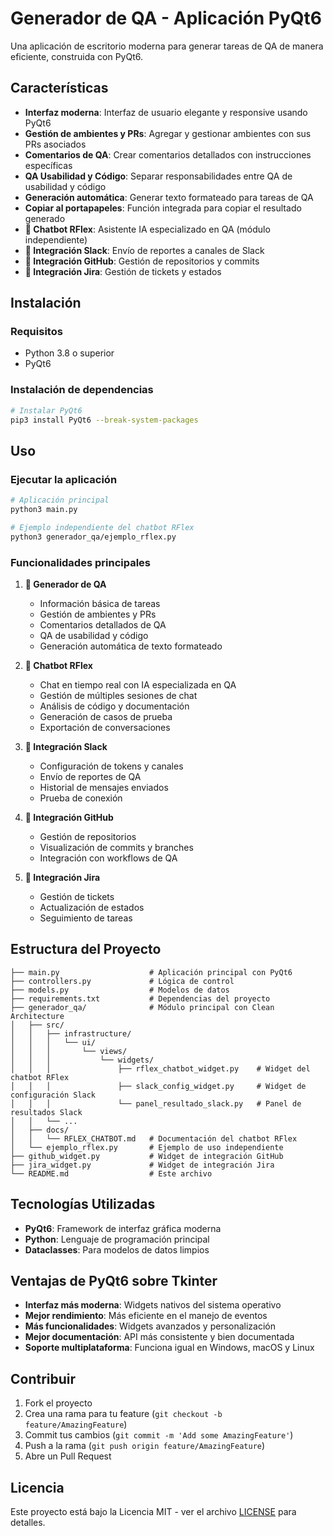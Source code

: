 # Generador de QA - Aplicación PyQt6

Una aplicación de escritorio moderna para generar tareas de QA de manera eficiente, construida con PyQt6.

## Características

- **Interfaz moderna**: Interfaz de usuario elegante y responsive usando PyQt6
- **Gestión de ambientes y PRs**: Agregar y gestionar ambientes con sus PRs asociados
- **Comentarios de QA**: Crear comentarios detallados con instrucciones específicas
- **QA Usabilidad y Código**: Separar responsabilidades entre QA de usabilidad y código
- **Generación automática**: Generar texto formateado para tareas de QA
- **Copiar al portapapeles**: Función integrada para copiar el resultado generado
- **🤖 Chatbot RFlex**: Asistente IA especializado en QA (módulo independiente)
- **🔗 Integración Slack**: Envío de reportes a canales de Slack
- **🐙 Integración GitHub**: Gestión de repositorios y commits
- **🔧 Integración Jira**: Gestión de tickets y estados

## Instalación

### Requisitos
- Python 3.8 o superior
- PyQt6

### Instalación de dependencias

```bash
# Instalar PyQt6
pip3 install PyQt6 --break-system-packages
```

## Uso

### Ejecutar la aplicación

```bash
# Aplicación principal
python3 main.py

# Ejemplo independiente del chatbot RFlex
python3 generador_qa/ejemplo_rflex.py
```

### Funcionalidades principales

1. **📝 Generador de QA**
   - Información básica de tareas
   - Gestión de ambientes y PRs
   - Comentarios detallados de QA
   - QA de usabilidad y código
   - Generación automática de texto formateado

2. **🤖 Chatbot RFlex**
   - Chat en tiempo real con IA especializada en QA
   - Gestión de múltiples sesiones de chat
   - Análisis de código y documentación
   - Generación de casos de prueba
   - Exportación de conversaciones

3. **🔗 Integración Slack**
   - Configuración de tokens y canales
   - Envío de reportes de QA
   - Historial de mensajes enviados
   - Prueba de conexión

4. **🐙 Integración GitHub**
   - Gestión de repositorios
   - Visualización de commits y branches
   - Integración con workflows de QA

5. **🔧 Integración Jira**
   - Gestión de tickets
   - Actualización de estados
   - Seguimiento de tareas

## Estructura del Proyecto

```
├── main.py                    # Aplicación principal con PyQt6
├── controllers.py             # Lógica de control
├── models.py                  # Modelos de datos
├── requirements.txt           # Dependencias del proyecto
├── generador_qa/              # Módulo principal con Clean Architecture
│   ├── src/
│   │   ├── infrastructure/
│   │   │   └── ui/
│   │   │       └── views/
│   │   │           └── widgets/
│   │   │               ├── rflex_chatbot_widget.py    # Widget del chatbot RFlex
│   │   │               ├── slack_config_widget.py     # Widget de configuración Slack
│   │   │               └── panel_resultado_slack.py   # Panel de resultados Slack
│   │   └── ...
│   ├── docs/
│   │   └── RFLEX_CHATBOT.md   # Documentación del chatbot RFlex
│   └── ejemplo_rflex.py       # Ejemplo de uso independiente
├── github_widget.py           # Widget de integración GitHub
├── jira_widget.py             # Widget de integración Jira
└── README.md                  # Este archivo
```

## Tecnologías Utilizadas

- **PyQt6**: Framework de interfaz gráfica moderna
- **Python**: Lenguaje de programación principal
- **Dataclasses**: Para modelos de datos limpios

## Ventajas de PyQt6 sobre Tkinter

- **Interfaz más moderna**: Widgets nativos del sistema operativo
- **Mejor rendimiento**: Más eficiente en el manejo de eventos
- **Más funcionalidades**: Widgets avanzados y personalización
- **Mejor documentación**: API más consistente y bien documentada
- **Soporte multiplataforma**: Funciona igual en Windows, macOS y Linux

## Contribuir

1. Fork el proyecto
2. Crea una rama para tu feature (`git checkout -b feature/AmazingFeature`)
3. Commit tus cambios (`git commit -m 'Add some AmazingFeature'`)
4. Push a la rama (`git push origin feature/AmazingFeature`)
5. Abre un Pull Request

## Licencia

Este proyecto está bajo la Licencia MIT - ver el archivo [LICENSE](LICENSE) para detalles. 